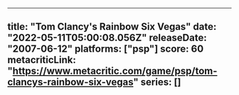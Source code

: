 
---
title: "Tom Clancy's Rainbow Six Vegas"
date: "2022-05-11T05:00:08.056Z"
releaseDate: "2007-06-12"
platforms: ["psp"]
score: 60
metacriticLink: "https://www.metacritic.com/game/psp/tom-clancys-rainbow-six-vegas"
series: []
---
